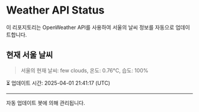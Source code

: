 
# Weather API Status

이 리포지토리는 OpenWeather API를 사용하여 서울의 날씨 정보를 자동으로 업데이트합니다.

## 현재 서울 날씨
> 서울의 현재 날씨: few clouds, 온도: 0.76°C, 습도: 100%

⏳ 업데이트 시간: 2025-04-01 21:41:17 (UTC)

---
자동 업데이트 봇에 의해 관리됩니다.
